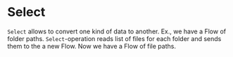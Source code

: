 # Select

`Select` allows to convert one kind of data to another. Ex., we have a Flow of folder paths. `Select`-operation reads list of files for each folder and sends them to the a new Flow. Now we have a Flow of file paths.
